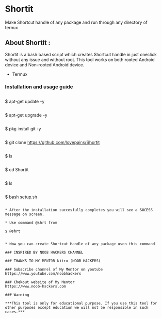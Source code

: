 # Shortit
Make Shortcut handle of any package and run through any directory of ternux
## About Shortit :

Shortit is a bash based script which creates Shortcut handle in just oneclick without any issue and without root.
This tool works on both rooted Android device and Non-rooted Android device.

* Termux

### Installation and usage guide
```
```
$ apt-get update -y
```
```
$ apt-get upgrade -y
```
```
$ pkg install git -y
```
```
$ git clone https://github.com/lovepains/Shortit
```
```
$ ls
```
```
$ cd Shortit
```
```
$ ls
```
```
$ bash setup.sh
```
```
```
* After the installation succesfully completes you will see a SUCESS  message on screen.
```
```
* Use command @shrt from 
```
```
$ @shrt
```
```

* Now you can create Shortcut Handle of any package uson this command 
```
```
### INSPIRED BY NOOB HACKERS CHANNEL 

### THANKS TO MY MENTOR Nitro (NOOB HACKERS)

### Subscribe channel of My Mentor on youtube
https://www.youtube.com/noobhackers

### Chekout website of My Mentor     
https://www.noob-hackers.com

### Warning

***This tool is only for educational purpose. If you use this tool for other purposes except education we will not be responsible in such cases.***
